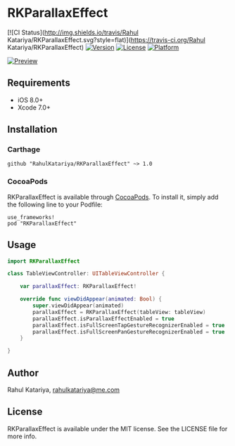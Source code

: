 # RKParallaxEffect

[![CI Status](http://img.shields.io/travis/Rahul Katariya/RKParallaxEffect.svg?style=flat)](https://travis-ci.org/Rahul Katariya/RKParallaxEffect)
[![Version](https://img.shields.io/cocoapods/v/RKParallaxEffect.svg?style=flat)](http://cocoadocs.org/docsets/RKParallaxEffect)
[![License](https://img.shields.io/cocoapods/l/RKParallaxEffect.svg?style=flat)](http://cocoadocs.org/docsets/RKParallaxEffect)
[![Platform](https://img.shields.io/cocoapods/p/RKParallaxEffect.svg?style=flat)](http://cocoadocs.org/docsets/RKParallaxEffect)

[![Preview](https://raw.githubusercontent.com/RahulKatariya/RKParallaxEffect/master/RKParallaxEffect.gif)](http://RahulKatariya.github.io/RKParallaxEffect)

## Requirements

* iOS 8.0+
* Xcode 7.0+

## Installation

### Carthage

    github "RahulKatariya/RKParallaxEffect" ~> 1.0

### CocoaPods

RKParallaxEffect is available through [CocoaPods](http://cocoapods.org). To install
it, simply add the following line to your Podfile:

    use_frameworks!
    pod "RKParallaxEffect"


## Usage
```swift
import RKParallaxEffect

class TableViewController: UITableViewController {

    var parallaxEffect: RKParallaxEffect!

    override func viewDidAppear(animated: Bool) {
        super.viewDidAppear(animated)
        parallaxEffect = RKParallaxEffect(tableView: tableView)
        parallaxEffect.isParallaxEffectEnabled = true
        parallaxEffect.isFullScreenTapGestureRecognizerEnabled = true
        parallaxEffect.isFullScreenPanGestureRecognizerEnabled = true
    }

}

```

## Author

Rahul Katariya, rahulkatariya@me.com

## License

RKParallaxEffect is available under the MIT license. See the LICENSE file for more info.
